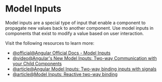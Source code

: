 # Model Inputs

Model inputs are a special type of input that enable a component to propagate new values back to another component.  Use model inputs in components that exist to modify a value based on user interaction.

Visit the following resources to learn more:

- [@official@Angular Official Docs - Model Inputs](https://angular.dev/guide/signals/model)
- [@video@Angular's New Model Inputs: Two-way Communication with your Child Components](https://www.youtube.com/watch?v=frXIBKqzTK0)
- [@article@Angular Model Inputs: Two-way binding inputs with signals](https://www.codemotion.com/magazine/frontend/angular-model-inputs-two-way-binding-inputs-with-signals/)
- [@article@Model Inputs: Reactive two-way binding ](https://dev.to/this-is-angular/model-inputs-reactive-two-way-binding-2538)